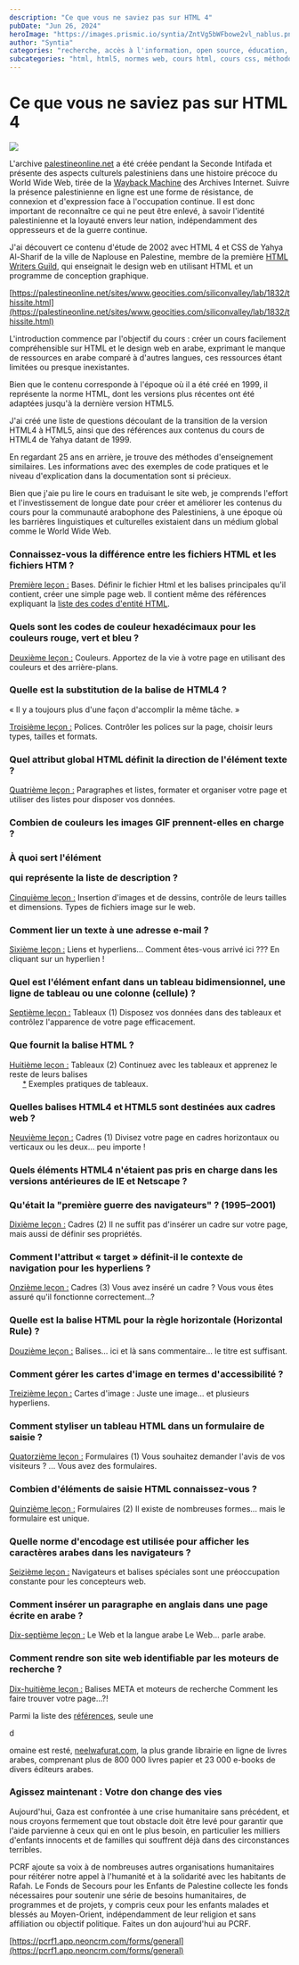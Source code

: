```yaml
---
description: "Ce que vous ne saviez pas sur HTML 4"
pubDate: "Jun 26, 2024"
heroImage: "https://images.prismic.io/syntia/ZntVg5bWFbowe2vl_nablus.png?auto=format,compress?auto=compress,format"
author: "Syntia"
categories: "recherche, accès à l'information, open source, éducation, patrimoine palestinien"
subcategories: "html, html5, normes web, cours html, cours css, méthodologies d'enseignement"
---
```


# Ce que vous ne saviez pas sur HTML 4

![](https://images.prismic.io/syntia/ZntVg5bWFbowe2vl_nablus.png?auto=format,compress?auto=compress,format)

L'archive [palestineonline.net](//palestineonline.net) a été créée pendant la Seconde Intifada et présente des aspects culturels palestiniens dans une histoire précoce du World Wide Web, tirée de la [Wayback Machine](https://web.archive.org/) des Archives Internet. Suivre la présence palestinienne en ligne est une forme de résistance, de connexion et d'expression face à l'occupation continue. Il est donc important de reconnaître ce qui ne peut être enlevé, à savoir l'identité palestinienne et la loyauté envers leur nation, indépendamment des oppresseurs et de la guerre continue.

J'ai découvert ce contenu d'étude de 2002 avec HTML 4 et CSS de Yahya Al-Sharif de la ville de Naplouse en Palestine, membre de la première [HTML Writers Guild](https://hwg.org/resources/faqs/memberFAQ.html), qui enseignait le design web en utilisant HTML et un programme de conception graphique.

[https://palestineonline.net/sites/www.geocities.com/siliconvalley/lab/1832/thissite.html](https://palestineonline.net/sites/www.geocities.com/siliconvalley/lab/1832/thissite.html)

L'introduction commence par l'objectif du cours : créer un cours facilement compréhensible sur HTML et le design web en arabe, exprimant le manque de ressources en arabe comparé à d'autres langues, ces ressources étant limitées ou presque inexistantes.

Bien que le contenu corresponde à l'époque où il a été créé en 1999, il représente la norme HTML, dont les versions plus récentes ont été adaptées jusqu'à la dernière version HTML5.

J'ai créé une liste de questions découlant de la transition de la version HTML4 à HTML5, ainsi que des références aux contenus du cours de HTML4 de Yahya datant de 1999.

En regardant 25 ans en arrière, je trouve des méthodes d'enseignement similaires. Les informations avec des exemples de code pratiques et le niveau d'explication dans la documentation sont si précieux.

Bien que j'aie pu lire le cours en traduisant le site web, je comprends l'effort et l'investissement de longue date pour créer et améliorer les contenus du cours pour la communauté arabophone des Palestiniens, à une époque où les barrières linguistiques et culturelles existaient dans un médium global comme le World Wide Web.

### Connaissez-vous la différence entre les fichiers HTML et les fichiers HTM ?

[Première leçon :](https://palestineonline.net/sites/www.geocities.com/siliconvalley/lab/1832/htutor01.html) Bases. Définir le fichier Html et les balises principales qu'il contient, créer une simple page web. Il contient même des références expliquant la [liste des codes d'entité HTML](https://palestineonline.net/sites/www.geocities.com/siliconvalley/lab/1832/ampersnd.html).

### Quels sont les codes de couleur hexadécimaux pour les couleurs rouge, vert et bleu ?

[Deuxième leçon :](https://palestineonline.net/sites/www.geocities.com/siliconvalley/lab/1832/htutor02.html) Couleurs. Apportez de la vie à votre page en utilisant des couleurs et des arrière-plans.

### Quelle est la substitution de la balise <font> de HTML4 ?

« Il y a toujours plus d'une façon d'accomplir la même tâche. »

[Troisième leçon :](https://palestineonline.net/sites/www.geocities.com/siliconvalley/lab/1832/htutor03.html) Polices. Contrôler les polices sur la page, choisir leurs types, tailles et formats.

### Quel attribut global HTML définit la direction de l'élément texte ?

[Quatrième leçon :](https://palestineonline.net/sites/www.geocities.com/siliconvalley/lab/1832/htutor04.html) Paragraphes et listes, formater et organiser votre page et utiliser des listes pour disposer vos données.

### Combien de couleurs les images GIF prennent-elles en charge ?

### À quoi sert l'élément <dl> qui représente la liste de description ?

[Cinquième leçon :](https://palestineonline.net/sites/www.geocities.com/siliconvalley/lab/1832/htutor05.html) Insertion d'images et de dessins, contrôle de leurs tailles et dimensions. Types de fichiers image sur le web.

### Comment lier un texte à une adresse e-mail ?

[Sixième leçon :](https://palestineonline.net/sites/www.geocities.com/siliconvalley/lab/1832/htutor06.html) Liens et hyperliens... Comment êtes-vous arrivé ici ??? En cliquant sur un hyperlien !

### Quel est l'élément enfant dans un tableau bidimensionnel, une ligne de tableau ou une colonne (cellule) ?

[Septième leçon :](https://palestineonline.net/sites/www.geocities.com/siliconvalley/lab/1832/htutor07.html) Tableaux (1) Disposez vos données dans des tableaux et contrôlez l'apparence de votre page efficacement.

### Que fournit la balise HTML <caption> ?

[Huitième leçon :](https://palestineonline.net/sites/www.geocities.com/siliconvalley/lab/1832/htutor08.html) Tableaux (2) Continuez avec les tableaux et apprenez le reste de leurs balises  
      [\*](https://palestineonline.net/sites/www.geocities.com/siliconvalley/lab/1832/tablexam.html) Exemples pratiques de tableaux.

### Quelles balises HTML4 et HTML5 sont destinées aux cadres web ?

[Neuvième leçon :](https://palestineonline.net/sites/www.geocities.com/siliconvalley/lab/1832/htutor09.html) Cadres (1) Divisez votre page en cadres horizontaux ou verticaux ou les deux... peu importe !

### Quels éléments HTML4 n'étaient pas pris en charge dans les versions antérieures de IE et Netscape ?

### Qu'était la "première guerre des navigateurs" ? (1995–2001)

[Dixième leçon :](https://palestineonline.net/sites/www.geocities.com/siliconvalley/lab/1832/htutor10.html) Cadres (2) Il ne suffit pas d'insérer un cadre sur votre page, mais aussi de définir ses propriétés.

### Comment l'attribut « target » définit-il le contexte de navigation pour les hyperliens ?

[Onzième leçon :](https://palestineonline.net/sites/www.geocities.com/siliconvalley/lab/1832/htutor11.html) Cadres (3) Vous avez inséré un cadre ? Vous vous êtes assuré qu'il fonctionne correctement...?

### Quelle est la balise HTML pour la règle horizontale (Horizontal Rule) ?

[Douzième leçon :](https://palestineonline.net/sites/www.geocities.com/siliconvalley/lab/1832/htutor12.html) Balises... ici et là sans commentaire... le titre est suffisant.

### Comment gérer les cartes d'image en termes d'accessibilité ?

[Treizième leçon :](https://palestineonline.net/sites/www.geocities.com/siliconvalley/lab/1832/htutor13.html) Cartes d'image : Juste une image... et plusieurs hyperliens.

### Comment styliser un tableau HTML dans un formulaire de saisie ?

[Quatorzième leçon :](https://palestineonline.net/sites/www.geocities.com/siliconvalley/lab/1832/htutor14.html) Formulaires (1) Vous souhaitez demander l'avis de vos visiteurs ? ... Vous avez des formulaires.

### Combien d'éléments de saisie HTML connaissez-vous ?

[Quinzième leçon :](https://palestineonline.net/sites/www.geocities.com/siliconvalley/lab/1832/htutor15.html) Formulaires (2) Il existe de nombreuses formes... mais le formulaire est unique.

### Quelle norme d'encodage est utilisée pour afficher les caractères arabes dans les navigateurs ?

[Seizième leçon :](https://palestineonline.net/sites/www.geocities.com/siliconvalley/lab/1832/htutor16.html) Navigateurs et balises spéciales sont une préoccupation constante pour les concepteurs web.

### Comment insérer un paragraphe en anglais dans une page écrite en arabe ?

[Dix-septième leçon :](https://palestineonline.net/sites/www.geocities.com/siliconvalley/lab/1832/htutor17.html) Le Web et la langue arabe Le Web... parle arabe.

### Comment rendre son site web identifiable par les moteurs de recherche ?

[Dix-huitième leçon :](https://palestineonline.net/sites/www.geocities.com/siliconvalley/lab/1832/htutor18.html) Balises META et moteurs de recherche Comment les faire trouver votre page...?!

Parmi la liste des [références](https://palestineonline.net/sites/www.geocities.com/siliconvalley/lab/1832/links.html), seule une

d

omaine est resté, [neelwafurat.com](//neelwafurat.com), la plus grande librairie en ligne de livres arabes, comprenant plus de 800 000 livres papier et 23 000 e-books de divers éditeurs arabes.

### Agissez maintenant : Votre don change des vies

Aujourd'hui, Gaza est confrontée à une crise humanitaire sans précédent, et nous croyons fermement que tout obstacle doit être levé pour garantir que l'aide parvienne à ceux qui en ont le plus besoin, en particulier les milliers d'enfants innocents et de familles qui souffrent déjà dans des circonstances terribles.

PCRF ajoute sa voix à de nombreuses autres organisations humanitaires pour réitérer notre appel à l'humanité et à la solidarité avec les habitants de Rafah. Le Fonds de Secours pour les Enfants de Palestine collecte les fonds nécessaires pour soutenir une série de besoins humanitaires, de programmes et de projets, y compris ceux pour les enfants malades et blessés au Moyen-Orient, indépendamment de leur religion et sans affiliation ou objectif politique. Faites un don aujourd'hui au PCRF.

[https://pcrf1.app.neoncrm.com/forms/general](https://pcrf1.app.neoncrm.com/forms/general)